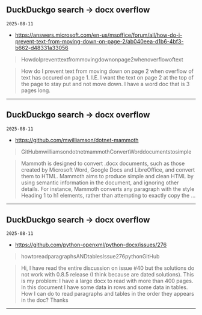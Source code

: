 ## DuckDuckgo search -> docx overflow
`2025-08-11`

* https://answers.microsoft.com/en-us/msoffice/forum/all/how-do-i-prevent-text-from-moving-down-on-page-2/ab040eea-d1b6-4bf3-b662-d48331a33056

<blockquote>
 HowdoIpreventtextfrommovingdownonpage2whenoverflowoftext
</blockquote>
<blockquote>
How do I prevent text from moving down on page 2 when overflow of text has occured on page 1. I.E. I want the text on page 2 at the top of the page to stay put and not move down. I have a word doc that is 3 pages long.
</blockquote>

---

## DuckDuckgo search -> docx overflow
`2025-08-11`

* https://github.com/mwilliamson/dotnet-mammoth

<blockquote>
 GitHubmwilliamsondotnetmammothConvertWorddocumentstosimple
</blockquote>
<blockquote>
Mammoth is designed to convert .docx documents, such as those created by Microsoft Word, Google Docs and LibreOffice, and convert them to HTML. Mammoth aims to produce simple and clean HTML by using semantic information in the document, and ignoring other details. For instance, Mammoth converts any paragraph with the style Heading 1 to h1 elements, rather than attempting to exactly copy the ...
</blockquote>

---

## DuckDuckgo search -> docx overflow
`2025-08-11`

* https://github.com/python-openxml/python-docx/issues/276

<blockquote>
 howtoreadparagraphsANDtablesIssue276pythonGitHub
</blockquote>
<blockquote>
Hi, I have read the entire discussion on issue &#35;40 but the solutions do not work with 0.8.5 release (I think because are dated solutions). This is my problem: I have a large docx to read with more than 400 pages. In this document I have some data in rows and some data in tables. How I can do to read paragraphs and tables in the order they appears in the doc? Thanks
</blockquote>

---

